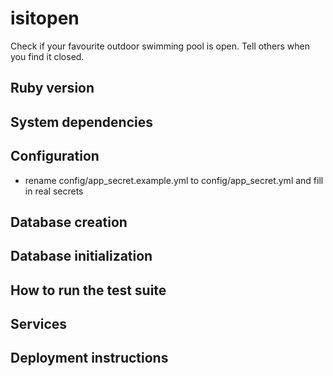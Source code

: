 # isitopen

Check if your favourite outdoor swimming pool is open.
Tell others when you find it closed.

## Ruby version

## System dependencies

## Configuration

* rename config/app_secret.example.yml to config/app_secret.yml and fill in
  real secrets

## Database creation

## Database initialization

## How to run the test suite

## Services

## Deployment instructions

